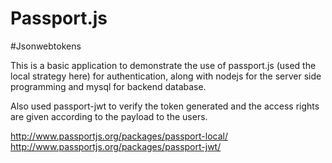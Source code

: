 # Passport.js
#Jsonwebtokens

This is a basic application to demonstrate the use of passport.js (used the local strategy here) for authentication, along with nodejs for the server side programming 
and mysql for backend database.

Also used passport-jwt to verify the token generated and the access rights are given according to the payload to the users.



http://www.passportjs.org/packages/passport-local/
http://www.passportjs.org/packages/passport-jwt/
